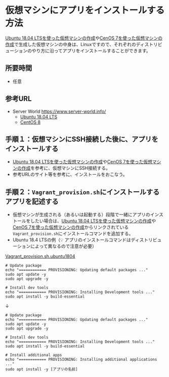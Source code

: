 # 仮想マシンにアプリをインストールする方法

[Ubuntu 18.04 LTSを使った仮想マシンの作成](vm-ubuntu1804.md)や[CenOS 7を使った仮想マシンの作成](vm-centos8.md)で生成した仮想マシンの中身は、Linuxですので、それぞれのディストリビューションのやり方に沿ってアプリをインストールすることができます。

## 所要時間

- 任意

## 参考URL

- Server World https://www.server-world.info/
  - [Ubuntu 18.04 LTS](https://www.server-world.info/query?os=Ubuntu_18.04)
  - [CentOS 8](https://www.server-world.info/query?os=CentOS_8)
  
## 手順１：仮想マシンにSSH接続した後に、アプリをインストールする

- [Ubuntu 18.04 LTSを使った仮想マシンの作成](vm-ubuntu1804.md)や[CenOS 7を使った仮想マシンの作成](vm-centos8.md)を参考に、仮想マシンにSSH接続する。
- 参考URLのサイト等を参考に、インストールをおこなう。

## 手順２：`Vagrant_provision.sh`にインストールするアプリを記述する

- 仮想マシンが生成される（あるいは起動する）段階で一緒にアプリのインストールをしたい場合は、[Ubuntu 18.04 LTSを使った仮想マシンの作成](vm-ubuntu1804.md)や[CenOS 7を使った仮想マシンの作成](vm-centos8.md)からリンクされている`Vagrant_provision.sh`にインストールコマンドを追加する。
- Ubuntu 18.4 LTSの例（:bulb: アプリのインストールコマンドはディストリビューションによって異なるので注意が必要）

[Vagrant_provision.sh.ubuntu1804](vagrant/Vagrant_provision.sh.ubuntu1804)
```
# Update package
echo "============ PROVISIONING: Updating default packages ..."
sudo apt update -y
sudo apt upgrade -y

# Install dev tools
echo "============ PROVISIONING: Installing Development tools ..."
sudo apt install -y build-essential
```
↓
```
# Update package
echo "============ PROVISIONING: Updating default packages ..."
sudo apt update -y
sudo apt upgrade -y

# Install dev tools
echo "============ PROVISIONING: Installing Development tools ..."
sudo apt install -y build-essential

# Install additional apps
echo "============ PROVISIONING: Installing additional applications ..."
sudo apt install -y [アプリの名前]
```
